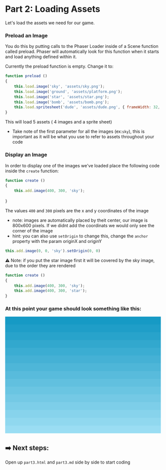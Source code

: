# Part 2: Loading Assets

Let's load the assets we need for our game. 

### Preload an Image

You do this by putting calls to the Phaser Loader inside of a Scene function called preload. Phaser will automatically look for this function when it starts and load anything defined within it.

Currently the preload function is empty. Change it to:
``` js
function preload ()
{
    this.load.image('sky', 'assets/sky.png');
    this.load.image('ground', 'assets/platform.png');
    this.load.image('star', 'assets/star.png');
    this.load.image('bomb', 'assets/bomb.png');
    this.load.spritesheet('dude', 'assets/dude.png', { frameWidth: 32, frameHeight: 48 });
}
```

This will load 5 assets ( 4 images and a sprite sheet)
- Take note of the first parameter for all the images (ex:`sky`), this is important as it will be what you use to refer to assets throughout your code

### Display an Image

In order to display one of the images we've loaded place the following code inside the `create` function:
```js
function create ()
{
    this.add.image(400, 300, 'sky');

}
```
The values `400` and `300` pixels are the x and y coordinates of the image
- note: images are automatically placed by theit center, our image is 800x600 pixels. If we didnt add the coordinats we would only see the corner of the image
- hint: you can also use `setOrigin` to change this, change the `anchor` property with the param originX and originY
```js
this.add.image(0, 0, 'sky').setOrigin(0, 0)
```

⚠️ Note: if you put the star image first it will be covered by the sky image, due to the order they are rendered
```js
function create ()
{
    this.add.image(400, 300, 'sky');
    this.add.image(400, 300, 'star');
}
```
### At this point your game should look something like this:
![part 2 example image](/assets/part2.png)

## ➡️ Next steps:
Open up `part3.html` and `part3.md` side by side to start coding



